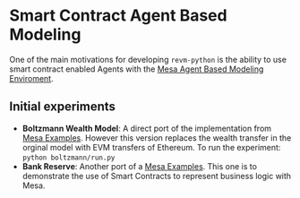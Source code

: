 # Smart Contract Agent Based Modeling

One of the main motivations for developing `revm-python` is the ability to use smart contract enabled Agents with the [Mesa Agent Based Modeling Enviroment](https://github.com/projectmesa/mesa).

## Initial experiments
- **Boltzmann Wealth Model**:  A direct port of the implementation from [Mesa Examples](https://github.com/projectmesa/mesa-examples). However this version replaces the wealth transfer in the orginal model with EVM transfers of Ethereum. To run the experiment: `python boltzmann/run.py`
- **Bank Reserve**: Another port of a [Mesa Examples](https://github.com/projectmesa/mesa-examples).  This one is to demonstrate the use of Smart Contracts to represent business logic with Mesa.
